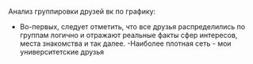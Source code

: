 Анализ группировки друзей вк по графику:
- Во-первых, следует отметить, что все друзья распределились по группам логично и отражают реальные факты сфер интересов, места знакомства и так далее.
-Наиболее плотная сеть - мои университетские друзья
